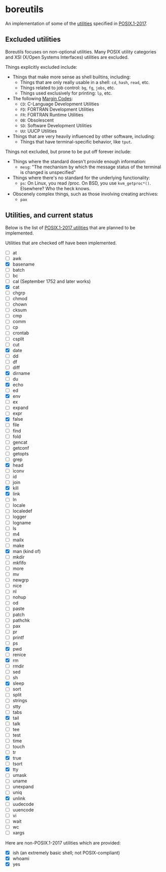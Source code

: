 # boreutils

An implementation of some of the [utilities](https://pubs.opengroup.org/onlinepubs/9699919799/idx/utilities.html) specified in [POSIX.1-2017](https://pubs.opengroup.org/onlinepubs/9699919799/toc.htm).

## Excluded utilities

Boreutils focuses on non-optional utilities.
Many POSIX utility categories and XSI (X/Open Systems Interfaces) utilities are excluded.

Things explicitly excluded include:

- Things that make more sense as shell builtins, including:
  * Things that are only really usable in a shell: `cd`, `hash`, `read`, etc.
  * Things related to job control: `bg`, `fg`, `jobs`, etc.
  * Things used exclusively for printing: `lp`, etc.
- The following [Margin Codes](https://pubs.opengroup.org/onlinepubs/9699919799/help/codes.html):
  * `CD`: C-Language Development Utilities
  * `FD`: FORTRAN Development Utilities
  * `FR`: FORTRAN Runtime Utilities
  * `OB`: Obsolescent
  * `SD`: Software Development Utilities
  * `UU`: UUCP Utilities
- Things that are very heavily influenced by other software, including:
  * Things that have terminal-specific behavior, like `tput`.

Things not excluded, but prone to be put off forever include:

- Things where the standard doesn't provide enough information:
  * `mesg`: "The mechanism by which the message status of the terminal is changed is unspecified"
- Things where there's no standard for the underlying functionality:
  * `ps`: On Linux, you read /proc. On BSD, you use `kvm_getproc*()`. Elsewhere? Who the heck knows.
- Obscenely complex things, such as those involving creating archives:
  * `pax`


## Utilities, and current status

Below is the list of [POSIX.1-2017 utilities](https://pubs.opengroup.org/onlinepubs/9699919799/idx/utilities.html) that are planned to be implemented.

Utilities that are checked off have been implemented.

- [ ] at
- [ ] awk
- [x] basename
- [ ] batch
- [ ] bc
- [ ] cal (September 1752 and later works)
- [x] cat
- [ ] chgrp
- [ ] chmod
- [ ] chown
- [ ] cksum
- [ ] cmp
- [ ] comm
- [ ] cp
- [ ] crontab
- [ ] csplit
- [ ] cut
- [x] date
- [ ] dd
- [ ] df
- [ ] diff
- [x] dirname
- [ ] du
- [x] echo
- [ ] ed
- [x] env
- [ ] ex
- [ ] expand
- [ ] expr
- [x] false
- [ ] file
- [ ] find
- [ ] fold
- [ ] gencat
- [ ] getconf
- [ ] getopts
- [ ] grep
- [x] head
- [ ] iconv
- [ ] id
- [ ] join
- [x] kill
- [x] link
- [ ] ln
- [ ] locale
- [ ] localedef
- [ ] logger
- [ ] logname
- [ ] ls
- [ ] m4
- [ ] mailx
- [ ] make
- [x] man (kind of)
- [ ] mkdir
- [ ] mkfifo
- [ ] more
- [ ] mv
- [ ] newgrp
- [ ] nice
- [ ] nl
- [ ] nohup
- [ ] od
- [ ] paste
- [ ] patch
- [ ] pathchk
- [ ] pax
- [ ] pr
- [ ] printf
- [ ] ps
- [x] pwd
- [ ] renice
- [x] rm
- [ ] rmdir
- [ ] sed
- [ ] sh
- [x] sleep
- [ ] sort
- [ ] split
- [ ] strings
- [ ] stty
- [ ] tabs
- [x] tail
- [ ] talk
- [ ] tee
- [ ] test
- [ ] time
- [ ] touch
- [ ] tr
- [x] true
- [ ] tsort
- [x] tty
- [ ] umask
- [ ] uname
- [ ] unexpand
- [ ] uniq
- [x] unlink
- [ ] uudecode
- [ ] uuencode
- [ ] vi
- [ ] wait
- [ ] wc
- [ ] xargs

Here are non-POSIX.1-2017 utilities which are provided:

- [x] ish (an extremely basic shell; not POSIX-compliant)
- [x] whoami
- [x] yes
